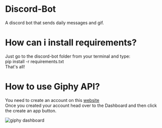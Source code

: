 # Discord-Bot
A discord bot that sends daily messages and gif.

# How can i install requirements?
Just go to the discord-bot folder from your terminal and type:<br>
pip install -r requirements.txt<br>
That's all!

# How to use Giphy API?
You need to create an account on this <a href="https://developers.giphy.com/">website</a><br>
Once you created your account head over to the Dashboard and then click the create an app button.<br>

![giphy dashboard](https://user-images.githubusercontent.com/91737596/175282508-e753140d-b2b7-4183-b340-50545c51b69c.png)

